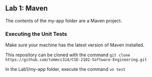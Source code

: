 ## Lab 1: Maven

The contents of the my-app folder are a Maven project.

### Executing the Unit Tests

Make sure your machine has the latest version of Maven installed. 

This repository can be cloned with the command `git clone https://github.com/tommcc314/CSE-2102-Software-Engineering.git`

In the Lab1/my-app folder, execute the command `vn test`